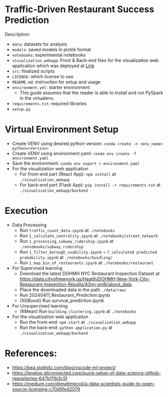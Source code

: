 # Traffic-Driven Restaurant Success Prediction

Description:

- `data`: datasets for analysis
- `models`: saved models in pickle format
- `notebooks`: experimental notebooks
- `visualization_webapp`: Front & Back-end files for the visualization web application which was deployed at [Link](https://teamgigo.netlify.app/)
- `src`: finalized scripts
- `LICENSE`: which license to use
- `README.md`: instruction for setup and usage
- `environment.yml`: starter environment
  - This guide assumes that the reader is able to install and run PySpark in the virtualenv.
- `requirements.txt`: required libraries
- `setup.py`

# Virtual Environment Setup

- Create VENV using desired python version: `conda create -n <env_name> python=<version>`
- Create VENV using environment.yaml: `conda env create -f environment.yaml`
- Save the environment: `conda env export > environment.yaml`
- For the visualization web application
  - For front-end part (React App): `npm install` at `./visualization_webapp`
  - For back-end part (Flask App): `pip install -r requirements.txt` at `./visualization_webapp/backend`

# Execution

- Data Processing
  - Run `traffic_count_data.ipynb` at `./notebooks`
  - Run `1_calculate_centrality.ipynb` at `./notebooks/street_network`
  - Run `1_processing_subway_ridership.ipynb` at `./notebooks/subway_ridership`
  - Run `1_filter_borough_usability.ipynb` ~ `7_calculated predicted probability.ipynb` at `./notebooks/buidling/`
  - Run `1_map_bin_of_restaurants.ipynb` at `./notebooks/restaurant`
- For Supervised learning
  - Download the latest DOHMH NYC Restaurant Inspection Dataset at https://data.cityofnewyork.us/Health/DOHMH-New-York-City-Restaurant-Inspection-Results/43nn-pn8j/about_data
  - Place the downloaded data in the path `./data/raw/`
  - Run 20240417_Restaurant_Prediction.ipynb
  - (XGBoost) Run survival_prediction.ipynb
- For Unsupervised learning
  - (KMean) Run `building_clustering.ipynb` at `./notebooks`
- For the visualization web application
  - Run the front-end: `npm start` at `./visualization_webapp`
  - Run the back-end: `python application.py` at `./visualization_webapp/backend`

# References:

- https://bea.stollnitz.com/blog/vscode-ml-project/
- https://levelup.gitconnected.com/quick-setup-of-data-science-github-repositories-647b111b3c5f
- https://medium.com/@mattmecoli/a-data-scientists-guide-to-open-source-licensing-c70d5fe42079
